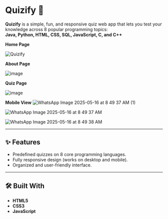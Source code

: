 # Quizify 🎯

**Quizify** is a simple, fun, and responsive quiz web app that lets you test your knowledge across 8 popular programming topics:  
**Java, Python, HTML, CSS, SQL, JavaScript, C, and C++**


**Home Page**

![Quizify](https://github.com/user-attachments/assets/2fbe470f-3581-48f8-8371-e4d0a5572e58)

**About Page**

![image](https://github.com/user-attachments/assets/444fbb43-d78a-4acb-93a2-dbe4ce329841)

**Quiz Page**

![image](https://github.com/user-attachments/assets/3c24b268-a7e6-4ed8-bd1a-df980c14ac25)

**Mobile View**
![WhatsApp Image 2025-05-16 at 8 49 37 AM (1)](https://github.com/user-attachments/assets/b09cd5ee-ae99-461e-a9ee-24424999b95b)

![WhatsApp Image 2025-05-16 at 8 49 37 AM](https://github.com/user-attachments/assets/636c2127-37e6-4481-b31c-10b1a3dd58dd)

![WhatsApp Image 2025-05-16 at 8 49 38 AM](https://github.com/user-attachments/assets/1f46b416-bbc6-4b1d-a18b-606025ec028e)











---

## ✨ Features

- Predefined quizzes on 8 core programming languages.
- Fully responsive design (works on desktop and mobile).
- Organized and user-friendly interface.

---

## 🛠️ Built With

- **HTML5**
- **CSS3**
- **JavaScript**
